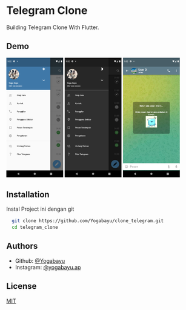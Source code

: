 # Telegram Clone

Building Telegram Clone With Flutter.

## Demo
<img src="https://github.com/Yogabayu/clone_telegram/blob/master/flutter_02.png" width=150>  <img src="https://github.com/Yogabayu/clone_telegram/blob/master/flutter_03.png" width=150>   <img src="https://github.com/Yogabayu/clone_telegram/blob/master/flutter_04.png" width=150>

## Installation

Instal Project ini dengan git

```bash
  git clone https://github.com/Yogabayu/clone_telegram.git
  cd telegram_clone
```

## Authors

- Github: [@Yogabayu](https://github.com/Yogabayu)
- Instagram: [@yogabayu.ap](https://www.instagram.com/yogabayu.ap/)

## License

[MIT](https://choosealicense.com/licenses/mit/)

